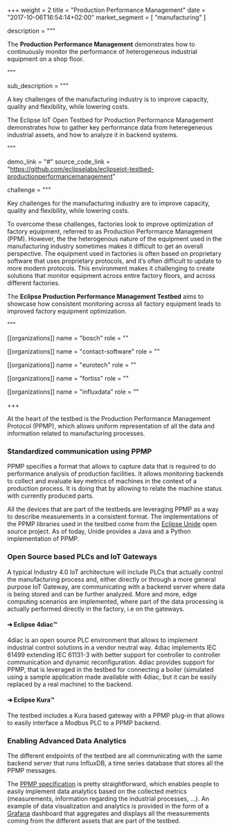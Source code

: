 +++
weight = 2
title = "Production Performance Management"
date = "2017-10-06T16:54:14+02:00"
market_segment = [
    "manufacturing"
]

description = """
<p>The <strong>Production Performance Management</strong> demonstrates how to continuously monitor the performance of heterogeneous industrial equipment on a shop floor.</p>
"""

sub_description = """
<p>A key challenges of the manufacturing industry is to improve capacity, quality and flexibility, while lowering costs.</p>
<p>The Eclipse IoT Open Testbed for Production Performance Management demonstrates how to gather key performance data from heteregeneous industrial assets, and how to analyze it in backend systems.</p>
"""

demo_link = "#"
source_code_link = "https://github.com/eclipselabs/eclipseiot-testbed-productionperformancemanagement"

challenge =  """
<p>
    Key challenges for the manufacturing industry are to improve capacity, quality and flexibility, while lowering costs. 
</p>
<p>
    To overcome these challenges, factories look to improve optimization of factory equipment, referred to as Production Performance Management (PPM). However, the the heterogenous nature of the equipment used in the manufacturing industry sometimes makes it difficult to get an overall perspective. The equipment used in factories is often based on proprietary software that uses proprietary protocols, and it’s often difficult to update to more modern protocols. This environment makes it challenging to create solutions that monitor equipment across entire factory floors, and across different factories.
</p>
<p>
    The <strong>Eclipse Production Performance Management Testbed</strong> aims to showcase how consistent monitoring across all factory equipment leads to improved factory equipment optimization.
</p>
"""

[[organizations]]
name = "bosch"
role = ""

[[organizations]]
name = "contact-software"
role = ""

[[organizations]]
name = "eurotech"
role = ""

[[organizations]]
name = "fortiss"
role = ""

[[organizations]]
name = "influxdata"
role = ""

+++
<div class="row">
    <div class="col-md-12">
        <p>
        At the heart of the testbed is the Production Performance Management Protocol (PPMP), which allows uniform representation of all the data and information related to manufacturing processes.
        </p>
        <h3 class="purple">Standardized communication using PPMP</h3>
        <p>
            PPMP specifies a format that allows to capture data that is required to do performance analysis of production facilities. It allows monitoring backends to collect and evaluate key metrics of machines in the context of a production process. It is doing that by allowing to relate the machine status with currently produced parts.
        </p>
        <p>
            All the devices that are part of the testbeds are leveraging PPMP as a way to describe measurements in a consistent format. The implementations of the PPMP libraries used in the testbed come from the <a href="https://www.eclipse.org/unide/" target="_blank">Eclipse Unide</a> open source project. As of today, Unide provides a Java and a Python implementation of PPMP.
        </p>
        <h3 class="purple">Open Source based PLCs and IoT Gateways</h3>
        <p>
            A typical Industry 4.0 IoT architecture will include PLCs that actually control the manufacturing process and, either directly or through a more general purpose IoT Gateway, are communicating with a backend server where data is being stored and can be further analyzed. More and more, edge computing scenarios are implemented, where part of the data processing is actually performed directly in the factory, i.e on the gateways.
        </p>
        <h4>➔ Eclipse 4diac™️</h4>
        <p>4diac is an open source PLC environment that allows to implement industrial control solutions in a vendor neutral way. 4diac implements IEC 61499 extending IEC 61131-3 with better support for controller to controller communication and dynamic reconfiguration. 4diac provides support for PPMP, that is leveraged in the testbed for connecting a boiler (simulated using a sample application made available with 4diac, but it can be easily replaced by a real machine) to the backend.</p>
        <h4>➔ Eclipse Kura™</h4>
        <p>The testbed includes a Kura based gateway with a PPMP plug-in that allows to easily interface a Modbus PLC to a PPMP backend.</p>
        <h3 class="purple">Enabling Advanced Data Analytics</h3>
        <p>
            The different endpoints of the testbed are all communicating with the same backend server that runs InfluxDB, a time series database that stores all the PPMP messages.
        </p>
        <p>
            The <a href="https://www.eclipse.org/unide/specification/" target="_blank">PPMP specification</a> is pretty straightforward, which enables people to easily implement data analytics based on the collected metrics (measurements, information regarding the industrial processes, …). An example of data visualization and analytics is provided in the form of a <a href="https://grafana.com/" target="_blank">Grafana</a> dashboard that aggregates and displays all the measurements coming from the different assets that are part of the testbed.
        </p>
    </div>
</div>